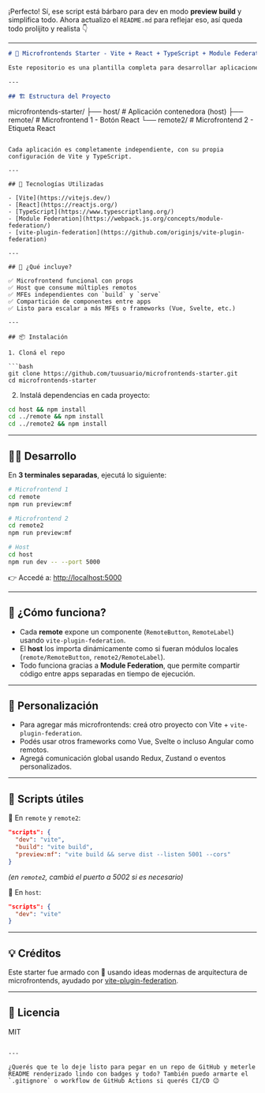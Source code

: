 ¡Perfecto! Sí, ese script está bárbaro para dev en modo **preview build** y simplifica todo. Ahora actualizo el `README.md` para reflejar eso, así queda todo prolijito y realista 👇

---

```markdown
# 🧩 Microfrontends Starter - Vite + React + TypeScript + Module Federation

Este repositorio es una plantilla completa para desarrollar aplicaciones **microfrontend** usando **Vite**, **React**, **TypeScript** y **Module Federation** gracias a `@originjs/vite-plugin-federation`.

---

## 🏗️ Estructura del Proyecto

```
microfrontends-starter/
├── host/        # Aplicación contenedora (host)
├── remote/      # Microfrontend 1 - Botón React
└── remote2/     # Microfrontend 2 - Etiqueta React
```

Cada aplicación es completamente independiente, con su propia configuración de Vite y TypeScript.

---

## 🚀 Tecnologías Utilizadas

- [Vite](https://vitejs.dev/)
- [React](https://reactjs.org/)
- [TypeScript](https://www.typescriptlang.org/)
- [Module Federation](https://webpack.js.org/concepts/module-federation/)
- [vite-plugin-federation](https://github.com/originjs/vite-plugin-federation)

---

## 🧪 ¿Qué incluye?

✅ Microfrontend funcional con props  
✅ Host que consume múltiples remotos  
✅ MFEs independientes con `build` y `serve`  
✅ Compartición de componentes entre apps  
✅ Listo para escalar a más MFEs o frameworks (Vue, Svelte, etc.)

---

## 📦 Instalación

1. Cloná el repo

```bash
git clone https://github.com/tuusuario/microfrontends-starter.git
cd microfrontends-starter
```

2. Instalá dependencias en cada proyecto:

```bash
cd host && npm install
cd ../remote && npm install
cd ../remote2 && npm install
```

---

## 🧑‍💻 Desarrollo

En **3 terminales separadas**, ejecutá lo siguiente:

```bash
# Microfrontend 1
cd remote
npm run preview:mf

# Microfrontend 2
cd remote2
npm run preview:mf

# Host
cd host
npm run dev -- --port 5000
```

👉 Accedé a: [http://localhost:5000](http://localhost:5000)

---

## 🧠 ¿Cómo funciona?

- Cada **remote** expone un componente (`RemoteButton`, `RemoteLabel`) usando `vite-plugin-federation`.
- El **host** los importa dinámicamente como si fueran módulos locales (`remote/RemoteButton`, `remote2/RemoteLabel`).
- Todo funciona gracias a **Module Federation**, que permite compartir código entre apps separadas en tiempo de ejecución.

---

## 🧰 Personalización

- Para agregar más microfrontends: creá otro proyecto con Vite + `vite-plugin-federation`.
- Podés usar otros frameworks como Vue, Svelte o incluso Angular como remotos.
- Agregá comunicación global usando Redux, Zustand o eventos personalizados.

---

## 📜 Scripts útiles

📄 En `remote` y `remote2`:

```json
"scripts": {
  "dev": "vite",
  "build": "vite build",
  "preview:mf": "vite build && serve dist --listen 5001 --cors"
}
```

*(en `remote2`, cambiá el puerto a 5002 si es necesario)*

📄 En `host`:

```json
"scripts": {
  "dev": "vite"
}
```

---

## 💡 Créditos

Este starter fue armado con 💙 usando ideas modernas de arquitectura de microfrontends, ayudado por [vite-plugin-federation](https://github.com/originjs/vite-plugin-federation).

---

## 📄 Licencia

MIT
```

---

¿Querés que te lo deje listo para pegar en un repo de GitHub y meterle README renderizado lindo con badges y todo? También puedo armarte el `.gitignore` o workflow de GitHub Actions si querés CI/CD 😉